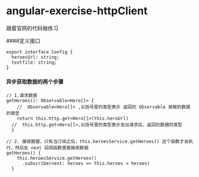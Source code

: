 # angular-exercise-httpClient
跟着官网的代码做练习

####定义接口
```
export interface Config {
  heroesUrl: string;
  textfile: string;
}
```


#### 异步获取数据的两个步骤


```
// 1.请求数据
getHeroes(): Observable<Hero[]> {
    //  Observable<Hero[]> ,尖括号里的类型表示 返回的 Observable 装载的数据的类型
    return this.http.get<Hero[]>(this.heroUrl)
  //  this.http.get<Hero[]>,尖括号里的类型表示发出请求后，返回的数据的类型
  }
```

```
// 2. 接收数据，只有当订阅之后，this.heroesService.getHeroes() 这个函数才会执行，然后在 next 回调函数里面接收数据 
getHeroes() {
    this.heroesService.getHeroes()
      .subscribe(next: heroes => this.heroes = heroes)
  }
```

